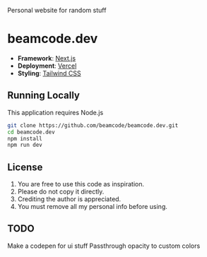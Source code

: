 Personal website for random stuff

# beamcode.dev

- **Framework**: [Next.js](https://nextjs.org/)
- **Deployment**: [Vercel](https://vercel.com)
- **Styling**: [Tailwind CSS](https://tailwindcss.com)
<!-- - **Analytics**: [Vercel Analytics](https://vercel.com/analytics) -->

## Running Locally

This application requires Node.js

```bash
git clone https://github.com/beamcode/beamcode.dev.git
cd beamcode.dev
npm install
npm run dev
```

## License

1. You are free to use this code as inspiration.
2. Please do not copy it directly.
3. Crediting the author is appreciated.
4. You must remove all my personal info before using.

## TODO

Make a codepen for ui stuff
Passthrough opacity to custom colors
